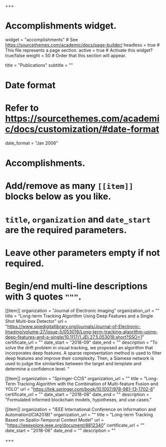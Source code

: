 +++
# Accomplishments widget.
widget = "accomplishments"  # See https://sourcethemes.com/academic/docs/page-builder/
headless = true  # This file represents a page section.
active = true  # Activate this widget? true/false
weight = 50  # Order that this section will appear.

title = "Publications"
subtitle = ""

# Date format
#   Refer to https://sourcethemes.com/academic/docs/customization/#date-format
date_format = "Jan 2006"

# Accomplishments.
#   Add/remove as many `[[item]]` blocks below as you like.
#   `title`, `organization` and `date_start` are the required parameters.
#   Leave other parameters empty if not required.
#   Begin/end multi-line descriptions with 3 quotes `"""`.

[[item]]
  organization = "Journal of Electronic Imaging"
  organization_url = ""
  title = "Long-term Tracking Algorithm Using Deep Features and a Single Shot Multi-box Detector"
  url = "https://www.spiedigitallibrary.org/journals/Journal-of-Electronic-Imaging/volume-27/issue-5/053019/Long-term-tracking-algorithm-using-deep-features-and-a-single/10.1117/1.JEI.27.5.053019.short?SSO=1"
  certificate_url = ""
  date_start = "2018-09"
  date_end = ""
  description = "To solve the drift problem in visual tracking, we proposed an algorithm that incorporates deep features. A sparse representation method is used to filter deep features and improve their complexity. Then, a Siamese network is used to judge the similarities between the target and template and determine a confidence level. "

[[item]]
  organization = "Springer-CCIS"
  organization_url = ""
  title = "Long-Term Tracking Algorithm with the Combination of Multi-feature Fusion and YOLO"
  url = "https://link.springer.com/book/10.1007/978-981-13-1702-6"
  certificate_url = ""
  date_start = "2018-08"
  date_end = ""
  description = "Formulated informed blockchain models, hypotheses, and use cases."
  
[[item]]
  organization = "IEEE International Conference on Information and Automation(ICIA2018)"
  organization_url = ""
  title = "Long-term Tracking Based on Spatio-Temporal Context Model"
  url = "https://ieeexplore.ieee.org/document/8812340"
  certificate_url = ""
  date_start = "2018-06"
  date_end = ""
  description = ""

+++
